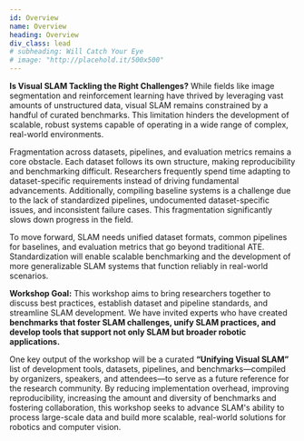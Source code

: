 ```yaml
---
id: Overview
name: Overview
heading: Overview
div_class: lead
# subheading: Will Catch Your Eye
# image: "http://placehold.it/500x500"
---
```


<b>Is Visual SLAM Tackling the Right Challenges?</b> While fields like image segmentation and reinforcement learning have thrived by leveraging vast amounts of unstructured data, visual SLAM remains constrained by a handful of curated benchmarks. This limitation hinders the development of scalable, robust systems capable of operating in a wide range of complex, real-world environments. 

Fragmentation across datasets, pipelines, and evaluation metrics remains a core obstacle. Each dataset follows its own structure, making reproducibility and benchmarking difficult. Researchers frequently spend time adapting to dataset-specific requirements instead of driving fundamental advancements. Additionally, compiling baseline systems is a challenge due to the lack of standardized pipelines, undocumented dataset-specific issues, and inconsistent failure cases. This fragmentation significantly slows down progress in the field.

To move forward, SLAM needs unified dataset formats, common pipelines for baselines, and evaluation metrics that go beyond traditional ATE. Standardization will enable scalable benchmarking and the development of more generalizable SLAM systems that function reliably in real-world scenarios.

<b>Workshop Goal:</b> This workshop aims to bring researchers together to discuss best practices, establish dataset and pipeline standards, and streamline SLAM development. We have invited experts who have created <b>benchmarks that foster SLAM challenges, unify SLAM practices, and develop tools that support not only SLAM but broader robotic applications.</b> 

One key output of the workshop will be a curated <b>“Unifying Visual SLAM”</b> list of development tools, datasets, pipelines, and benchmarks—compiled by organizers, speakers, and attendees—to serve as a future reference for the research community. By reducing implementation overhead, improving reproducibility, increasing the amount and diversity of benchmarks and fostering collaboration, this workshop seeks to advance SLAM's ability to process large-scale data and build more scalable, real-world solutions for robotics and computer vision.
        
